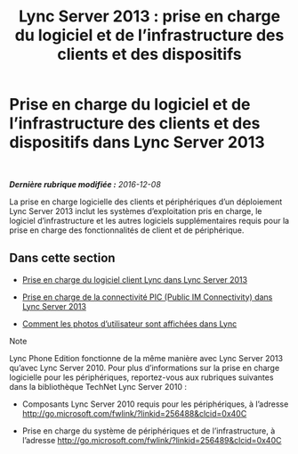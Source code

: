 ﻿---
title: 'Lync Server 2013 : prise en charge du logiciel et de l’infrastructure des clients et des dispositifs'
TOCTitle: Prise en charge du logiciel et de l’infrastructure des clients et des dispositifs
ms:assetid: 5dcccc2d-efb0-4e7d-9f14-34435fac8dde
ms:mtpsurl: https://technet.microsoft.com/fr-fr/library/Gg398412(v=OCS.15)
ms:contentKeyID: 49297350
ms.date: 12/10/2016
mtps_version: v=OCS.15
ms.translationtype: HT
---

# Prise en charge du logiciel et de l’infrastructure des clients et des dispositifs dans Lync Server 2013

 

_**Dernière rubrique modifiée :** 2016-12-08_

La prise en charge logicielle des clients et périphériques d’un déploiement Lync Server 2013 inclut les systèmes d’exploitation pris en charge, le logiciel d’infrastructure et les autres logiciels supplémentaires requis pour la prise en charge des fonctionnalités de client et de périphérique.

## Dans cette section

  -   
    [Prise en charge du logiciel client Lync dans Lync Server 2013](lync-server-2013-lync-client-software-support.md)

  -   
    [Prise en charge de la connectivité PIC (Public IM Connectivity) dans Lync Server 2013](lync-server-2013-support-for-public-instant-messenger-connectivity.md)

  -   
    [Comment les photos d’utilisateur sont affichées dans Lync](how-user-photos-are-displayed-in-lync.md)

> [!note]  
> Lync Phone Edition fonctionne de la même manière avec Lync Server 2013 qu’avec Lync Server 2010. Pour plus d’informations sur la prise en charge logicielle pour les périphériques, reportez-vous aux rubriques suivantes dans la bibliothèque TechNet Lync Server 2010 :<ul>
> <li><p>Composants Lync Server 2010 requis pour les périphériques, à l’adresse <a href="http://go.microsoft.com/fwlink/?linkid=256488%26clcid=0x40c">http://go.microsoft.com/fwlink/?linkid=256488&amp;clcid=0x40C</a></p></li>
> <li><p>Prise en charge du système de périphériques et de l’infrastructure, à l’adresse <a href="http://go.microsoft.com/fwlink/?linkid=256489%26clcid=0x40c">http://go.microsoft.com/fwlink/?linkid=256489&amp;clcid=0x40C</a></p></li></ul>

